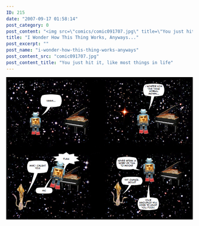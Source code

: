 ```yaml
---
ID: 215
date: "2007-09-17 01:58:14"
post_category: 0
post_content: "<img src=\"comics/comic091707.jpg\" title=\"You just hit it, like most things in life\" />"
title: "I Wonder How This Thing Works, Anyways..."
post_excerpt: ""
post_name: "i-wonder-how-this-thing-works-anyways"
post_content_src: "comic091707.jpg"
post_content_title: "You just hit it, like most things in life"
---
```



[![You just hit it, like most things in life](/comics-hi-res/comic091707.jpg)](/comics-hi-res/comic091707.jpg "You just hit it, like most things in life")
